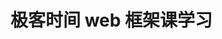 <!--
 * @Author: 27
 * @LastEditors: 27
 * @Date: 2022-01-21 15:06:45
 * @LastEditTime: 2022-01-21 15:06:46
 * @FilePath: /let-sGo/prac_code_content/webFramwork/jkwf/readme.md
 * @description: type some description
-->
# 极客时间 web 框架课学习



